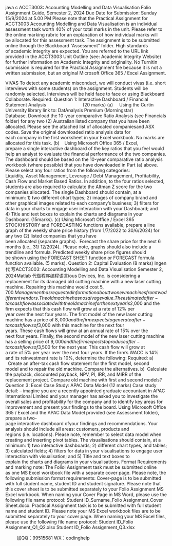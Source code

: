 java c
ACCT3003: Accounting Modelling and Data Visualisation 
Folio Assignment Guide, Semester 2, 2024 
Due Date for Submission: Sunday 15/9/2024 at 5.00 PM
Please note that the Practical Assignment for ACCT3003 Accounting Modelling and Data Visualisation is an individual assessment task worth 40% of your total marks in the unit. Please refer to the online marking rubric for an explanation of how individual marks will be allocated for this assessment task. The assignment is to be submitted online through the Blackboard “Assessment” folder. 
High standards of academic integrity are expected. You are referred to the URL link provided in the ACCT3003 Unit Outline (see: Academic Integrity Website) for further information on Academic Integrity and originality.
No Turnitin submission is required for the Practical Assignment file because it is not a written submission, but an original Microsoft Office 365 / Excel Assignment. 

VIVAS 
To detect any academic misconduct, we will conduct vivas (i.e. short interviews with some students) on the assignment. Students will be randomly selected. 
Interviews will be held face to face or using Blackboard Collaborate.
Required: 
Question 1: Interactive Dashboard / Financial Statement Analysis                             (20 marks) 
(a)     Using the Curtin University library link to: DatAnalysis Premium (Morningstar) Database. Download the 10-year comparative Ratio Analysis (see Financials folder) for any two (2) Australian listed company that you have been allocated. Please see the attached list of allocated companiesand ASX codes.
Save the original downloaded ratio analysis data for each company in the first worksheet in your Excel workbook. No marks are allocated for this task.
(b)    Using Microsoft Office 365 / Excel, prepare a single interactive dashboard of the key ratios that you feel would help an analyst to evaluate the financial performance of the two companies. 
The dashboard should be based on the 10-year comparative ratio analysis workbook (where possible) that you have downloaded in Part (a) above.
Please select any four ratios from the following categories: Liquidity, Asset Management, Leverage / Debt Management, Profitability, Cash Flow and Market Based Ratios.
In addition, to the four ratios selected, students are also required to calculate the Altman Z score for the two companies allocated.
The single Dashboard should contain, at a minimum: 1) two different chart types; 2) images of company brand and other graphical images related to each company’s business; 3) filters for data in your charts to engage user interaction with your Dashboard; and 4) Title and text boxes to explain the charts and diagrams in your Dashboard. (15marks). 
(c) Using Microsoft Office / Excel 365 STOCKHISTORY and FORECASTING functions available, prepare a line graph of the weekly share price history (from 1/7/2022 to
30/6/2024) for any two (2) listed companies that you have been allocated (separate graphs).  Forecast the share price for the next 6 months (i.e., 31/ 12/2024).  Please note, graphs should also include a trendline and formula. Predicted weekly share price figures should be shown using the FORECAST SHEET function or FORECAST formula function available. (5 marks).
Question 2: Capital Evaluation  (8 marks) 
Ingen代 写ACCT3003: Accounting Modelling and Data Visualisation Semester 2, 2024Matlab
代做程序编程语言ious Devices, Inc. is considering a replacement for its damaged old cutting machine with a
new laser cutting machine. Repairing this machine would cost $5,700. Management has requested information about two new machines from two different vendors. The old machine has no salvage value. The estimated after-tax cash flow associated with the old machine for the next year is $2,000 and the firm expects that this cash flow will grow at a rate of 12% per year over the next four years. The first model of the new laser cutting machine has a price of $8,000 and the firm expects to generate after-tax cash flows of $3,000 with this machine for the next four years. These cash flows will grow at an annual rate of 15% over the next four years. Finally, the second model of the new laser cutting machine has a selling price of $9,000 and the firm expects to produce after-tax cash flows of $3,500 for the next year. This cash flow will grow at a rate of 5% per year over the next four years. If the firm’s WACC is 14% and its reinvestment rate is 10%, determine the following: 
Required: 
a)   Create an after-tax cash flow statement for the first model, second model and to repair the old machine. Compare the alternatives.
b)  Calculate the payback, discounted payback, NPV, PI, IRR, and MIRR of the replacement project. Compare old machine with first and second models?
Question 3: Excel Case Study: APAC Data Model  (12 marks) 
Case study detail: – imagine you are a recently appointed graduate accountant in APAC International Limited and your manager has asked you to investigate the overall sales and profitability for the company and to identify key areas for improvement and present your findings to the board. Using Microsoft Office 365 / Excel and the APAC Data Model provided (see Assessment folder), prepare a two-page interactive dashboard ofyour findings and recommendations. Your analysis should include all areas: customers, products and regions (i.e. locations). Please note, remember to select data model when creating and inserting pivot tables. 
The visualisations should contain, at a minimum: 1) two interactive dashboards; 2) different chart types, and tables; 3) calculated fields; 4) filters for data in your visualisations to engage user interaction with visualisation; and 5) Title and text boxes to explain the charts and diagrams in your visualisations. 
Format Requirements and marking note: 
The Foliol Assignment task must be submitted online as one MS Excel workbook file with a separate cover page. Please note, the following submission format requirements:
Cover-page is to be submitted with full student name, student ID and student signature. Please note that this cover sheet is to be submitted separately to your Folio Assignment MS Excel workbook.
When naming your Cover Page in MS Word, please use the following file name protocol: Student ID_Surname_Folio Assignment_Cover Sheet.docx. 
Practical Assignment task is to be submitted with full student name and student ID. Please note your MS Excel workbook files are to be submitted separately to your cover page.
When naming your MS Excel files, please use the following file name protocol:
Student ID_Folio Assignment_Q1_Q2.xlsx 
Student ID_Folio Assignment_Q3.xlsx 







         
加QQ：99515681  WX：codinghelp
